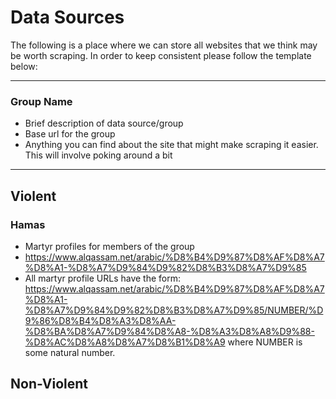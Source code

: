 # Data Sources

The following is a place where we can store all websites that we think may be worth scraping. In order to keep consistent please follow the template below:

----------------------

### Group Name

* Brief description of data source/group
* Base url for the group
* Anything you can find about the site that might make scraping it easier. This will involve poking around a bit

-----------------------------



## Violent

### Hamas

* Martyr profiles for members of the group
* https://www.alqassam.net/arabic/%D8%B4%D9%87%D8%AF%D8%A7%D8%A1-%D8%A7%D9%84%D9%82%D8%B3%D8%A7%D9%85
* All martyr profile URLs have the form: https://www.alqassam.net/arabic/%D8%B4%D9%87%D8%AF%D8%A7%D8%A1-%D8%A7%D9%84%D9%82%D8%B3%D8%A7%D9%85/NUMBER/%D9%86%D8%B4%D8%A3%D8%AA-%D8%BA%D8%A7%D9%84%D8%A8-%D8%A3%D8%A8%D9%88-%D8%AC%D8%A8%D8%A7%D8%B1%D8%A9 where NUMBER is some natural number.





## Non-Violent 



